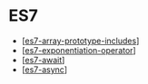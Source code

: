 # ES7

- [[es7-array-prototype-includes]]
- [[es7-exponentiation-operator]]
- [[es7-await]]
- [[es7-async]]

[//begin]: # "Autogenerated link references for markdown compatibility"
[es7-array-prototype-includes]: es7-array-prototype-includes "Array Prototype Includes"
[es7-exponentiation-operator]: es7-exponentiation-operator "Exponentiation Operator"
[es7-await]: es7-await "Await"
[es7-async]: es7-async "Async"
[//end]: # "Autogenerated link references"
